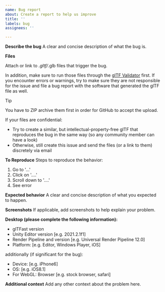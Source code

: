```yaml
---
name: Bug report
about: Create a report to help us improve
title: ''
labels: bug
assignees: ''

---
```


**Describe the bug**
A clear and concise description of what the bug is.

**Files**

Attach or link to *.gltf/*.glb files that trigger the bug. 

In addition, make sure to run those files through the [glTF Validator](https://github.khronos.org/glTF-Validator) first. If you encounter errors or warnings, try to make sure they are not responsible for the issue and file a bug report with the software that generated the glTF file as well.

> [!TIP]
> You have to ZIP archive them first in order for GitHub to accept the upload.

If your files are confidential:

- Try to create a similar, but intellectual-property-free glTF that reproduces the bug in the same way (so any community member can have a look)
- Otherwise, still create this issue and send the files (or a link to them) discretely via email

**To Reproduce**
Steps to reproduce the behavior:
1. Go to '...'
2. Click on '....'
3. Scroll down to '....'
4. See error

**Expected behavior**
A clear and concise description of what you expected to happen.

**Screenshots**
If applicable, add screenshots to help explain your problem.

**Desktop (please complete the following information):**
 - glTFast version
 - Unity Editor version [e.g. 2021.2.1f1]
 - Render Pipeline and version [e.g. Universal Render Pipeline 12.0]
 - Platform: [e.g. Editor, Windows Player, iOS]
 
additionally (if significant for the bug):

 - Device: [e.g. iPhone6]
 - OS: [e.g. iOS8.1]
 - For WebGL: Browser [e.g. stock browser, safari]

**Additional context**
Add any other context about the problem here.
